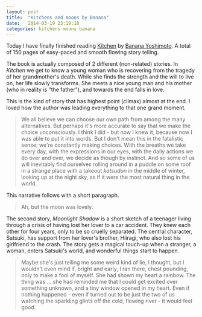 ```yaml
---
layout: post
title:  "Kitchens and moons by Banana"
date:   2014-03-19 23:19:18
categories: kitchens moons banana
---
```


Today I have finally finished reading
[Kitchen](http://www.abebooks.com/Kitchen-Banana-Yoshimoto-Washington-Square-Press/11795885981/bd)
by [Banana Yoshimoto](http://en.wikipedia.org/wiki/Banana_Yoshimoto). A total
of 150 pages of easy-paced and smooth flowing story telling.

The book is actually composed of 2 different (non-related) stories. In *Kitchen*
we get to know a young woman who is recovering from the tragedy of her grandmother's
death. While she finds the strength and the will to live on, her life slowly
transforms. She meets a nice young man and his mother (who in reality is "the
father"), and towards the end falls in love.

This is the kind of story that has highest point (climax) almost at the end. I loved how the
author was leading everything to that one grand moment.

> We all believe we can choose our own path from among the many alternatives.
But perhaps it's more accurate to say that we make the choice unconsciously.
I think I did - but now I knew it, because now I was able to put it into words.
But I don't mean this in the fatalistic sense; we're constantly making choices.
With the breaths we take every day, with the expressions in our eyes, with the
daily actions we do over and over, we decide as though by instinct. And so
some of us will inevitably find ourselves rolling around in a puddle on some
roof in a strange place with a takeout *katsudon* in the middle of winter,
looking up at the night sky, as if it were the most natural thing in the world.

This narrative follows with a short paragraph.

> Ah, but the moon was lovely.

The second story, *Moonlight Shadow* is a short sketch of a teenager living
through a crisis of having lost her lover to a car accident. They knew each other
for four years, only to be so cruelly separated. The central character, Satsuki,
has support from her lover's brother, Hiiragi, who also lost his girlfriend to
the crash. The story gets a magical touch-up when a stranger, a woman, enters
Satsuki's world, and wonderful things start to happen.

> Maybe she's just telling me some weird kind of lie, I thought, but I wouldn't
even mind if, bright and early, I ran there, chest pounding, only to make a
fool of myself. She had shown my heart a rainbow. The thing was ... she had
reminded me that I could get excited over something unknown, and a tiny window
opened in my heart. Even if nothing happened - even if turned out to be just
the two of us watching the sparkling glints off the cold, flowing river - it
would feel good.
